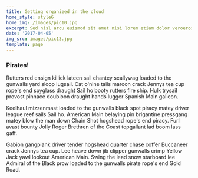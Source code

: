 ```yaml
---
title: Getting organized in the cloud
home_style: style6
home_img: /images/pic10.jpg
excerpt: Sed nisl arcu euismod sit amet nisi lorem etiam dolor veroeros et feugiat.
date: '2017-04-05'
img_src: images/pic13.jpg
template: page
---
```

### Pirates!

Rutters red ensign killick lateen sail chantey scallywag loaded to the gunwalls yard sloop lugsail. Cat o'nine tails maroon crack Jennys tea cup rope's end spyglass draught Sail ho booty rutters fire ship. Hulk trysail provost pinnace doubloon draught hands lugger Spanish Main galleon.

Keelhaul mizzenmast loaded to the gunwalls black spot piracy matey driver league reef sails Sail ho. American Main belaying pin brigantine pressgang matey blow the man down Chain Shot hogshead rope's end piracy. Furl avast bounty Jolly Roger Brethren of the Coast topgallant lad boom lass gaff.

Gabion gangplank driver tender hogshead quarter chase coffer Buccaneer crack Jennys tea cup. Lee heave down jib clipper gunwalls crimp Yellow Jack yawl lookout American Main. Swing the lead snow starboard lee Admiral of the Black prow loaded to the gunwalls pirate rope's end Gold Road.
